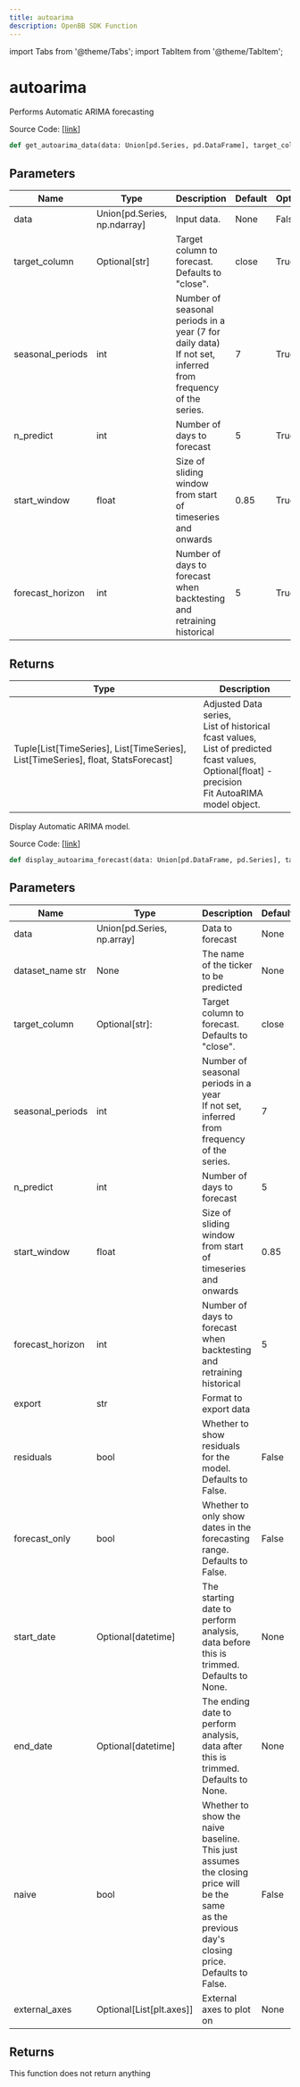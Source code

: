 ```yaml
---
title: autoarima
description: OpenBB SDK Function
---
```


import Tabs from '@theme/Tabs';
import TabItem from '@theme/TabItem';

# autoarima

<Tabs>
<TabItem value="model" label="Model" default>

Performs Automatic ARIMA forecasting

Source Code: [[link](https://github.com/OpenBB-finance/OpenBBTerminal/tree/main/openbb_terminal/forecast/autoarima_model.py#L27)]

```python
def get_autoarima_data(data: Union[pd.Series, pd.DataFrame], target_column: str = "close", seasonal_periods: int = 7, n_predict: int = 5, start_window: float = 0.85, forecast_horizon: int = 5) -> Tuple
```
## Parameters

| Name | Type | Description | Default | Optional |
| ---- | ---- | ----------- | ------- | -------- |
| data | Union[pd.Series, np.ndarray] | Input data. | None | False |
| target_column | Optional[str] | Target column to forecast. Defaults to "close". | close | True |
| seasonal_periods | int | Number of seasonal periods in a year (7 for daily data)<br/>If not set, inferred from frequency of the series. | 7 | True |
| n_predict | int | Number of days to forecast | 5 | True |
| start_window | float | Size of sliding window from start of timeseries and onwards | 0.85 | True |
| forecast_horizon | int | Number of days to forecast when backtesting and retraining historical | 5 | True |

## Returns

| Type | Description |
| ---- | ----------- |
| Tuple[List[TimeSeries], List[TimeSeries], List[TimeSeries], float, StatsForecast] | Adjusted Data series,<br/>List of historical fcast values,<br/>List of predicted fcast values,<br/>Optional[float] - precision<br/>Fit AutoaRIMA model object. |



</TabItem>
<TabItem value="view" label="View">

Display Automatic ARIMA model.

Source Code: [[link](https://github.com/OpenBB-finance/OpenBBTerminal/tree/main/openbb_terminal/forecast/autoarima_view.py#L20)]

```python
def display_autoarima_forecast(data: Union[pd.DataFrame, pd.Series], target_column: str = "close", dataset_name: str = "", seasonal_periods: int = 7, n_predict: int = 5, start_window: float = 0.85, forecast_horizon: int = 5, export: str = "", residuals: bool = False, forecast_only: bool = False, start_date: Optional[datetime.datetime] = None, end_date: Optional[datetime.datetime] = None, naive: bool = False, export_pred_raw: bool = False, external_axes: Optional[List[axes]] = None) -> None
```
## Parameters

| Name | Type | Description | Default | Optional |
| ---- | ---- | ----------- | ------- | -------- |
| data | Union[pd.Series, np.array] | Data to forecast | None | False |
| dataset_name str | None | The name of the ticker to be predicted | None | True |
| target_column | Optional[str]: | Target column to forecast. Defaults to "close". | close | True |
| seasonal_periods | int | Number of seasonal periods in a year<br/>If not set, inferred from frequency of the series. | 7 | True |
| n_predict | int | Number of days to forecast | 5 | True |
| start_window | float | Size of sliding window from start of timeseries and onwards | 0.85 | True |
| forecast_horizon | int | Number of days to forecast when backtesting and retraining historical | 5 | True |
| export | str | Format to export data |  | True |
| residuals | bool | Whether to show residuals for the model. Defaults to False. | False | True |
| forecast_only | bool | Whether to only show dates in the forecasting range. Defaults to False. | False | True |
| start_date | Optional[datetime] | The starting date to perform analysis, data before this is trimmed. Defaults to None. | None | True |
| end_date | Optional[datetime] | The ending date to perform analysis, data after this is trimmed. Defaults to None. | None | True |
| naive | bool | Whether to show the naive baseline. This just assumes the closing price will be the same<br/>as the previous day's closing price. Defaults to False. | False | True |
| external_axes | Optional[List[plt.axes]] | External axes to plot on | None | True |

## Returns

This function does not return anything



</TabItem>
</Tabs>
